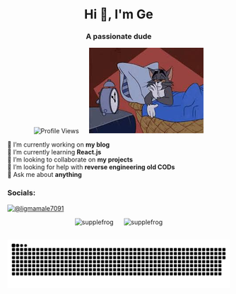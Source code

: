 <h1 align="center">Hi 👋, I'm Ge</h1>
<h3 align="center">A passionate dude</h3>

<p align="center">
  <img src="https://komarev.com/ghpvc/?username=supplefrog&label=Profile%20views&color=0e75b6&style=flat" alt="Profile Views">
  &nbsp;&nbsp;&nbsp;&nbsp;
  <img src="images.jpeg" alt="Ge's Image">
</p>

<p align="justify">
  🔭 I’m currently working on <strong>my blog</strong><br>
  🌱 I’m currently learning <strong>React.js</strong><br>
  👯 I’m looking to collaborate on <strong>my projects</strong><br>
  🤝 I’m looking for help with <strong>reverse engineering old CODs</strong><br>
  💬 Ask me about <strong>anything</strong>
</p>

<h3 align="left">Socials:</h3>
<p align="left">
  <a href="https://www.youtube.com/c/@ligmamale7091" target="blank">
    <img src="https://raw.githubusercontent.com/rahuldkjain/github-profile-readme-generator/master/src/images/icons/Social/youtube.svg" alt="@ligmamale7091" height="30" width="40" />
  </a>
</p>

<p align="center">
  <img src="https://github-readme-stats.vercel.app/api/top-langs?username=supplefrog&show_icons=true&locale=en&layout=compact" alt="supplefrog">
  &nbsp;&nbsp;&nbsp;&nbsp;
  <img src="https://github-readme-streak-stats.herokuapp.com/?user=supplefrog&" alt="supplefrog">
</p>

<br clear="both">
<img src="https://raw.githubusercontent.com/supplefrog/supplefrog/output/snake.svg" alt="Snake animation" />
